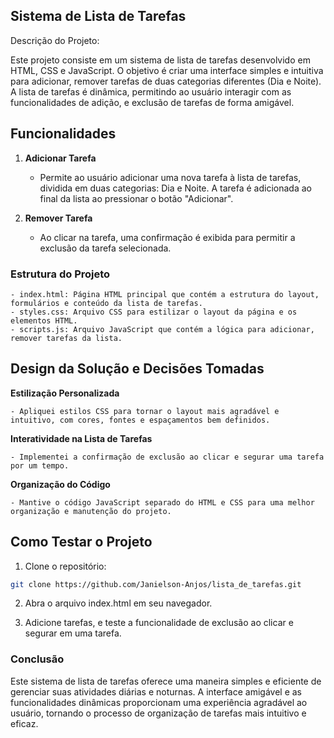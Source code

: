 ## Sistema de Lista de Tarefas ##

Descrição do Projeto:

Este projeto consiste em um sistema de lista de tarefas desenvolvido em HTML, CSS e JavaScript. O objetivo é criar uma interface simples e intuitiva para adicionar, remover tarefas de duas categorias diferentes (Dia e Noite). A lista de tarefas é dinâmica, permitindo ao usuário interagir com as funcionalidades de adição, e exclusão de tarefas de forma amigável.

## Funcionalidades

1. **Adicionar Tarefa**

    - Permite ao usuário adicionar uma nova tarefa à lista de tarefas, dividida em duas categorias: Dia e Noite.
    A tarefa é adicionada ao final da lista ao pressionar o botão "Adicionar".

2. **Remover Tarefa**

    - Ao clicar na tarefa, uma confirmação é exibida para permitir a exclusão da tarefa selecionada.

### Estrutura do Projeto ###

    - index.html: Página HTML principal que contém a estrutura do layout, formulários e conteúdo da lista de tarefas.
    - styles.css: Arquivo CSS para estilizar o layout da página e os elementos HTML.
    - scripts.js: Arquivo JavaScript que contém a lógica para adicionar, remover tarefas da lista.

## Design da Solução e Decisões Tomadas ##

**Estilização Personalizada** 
    
    - Apliquei estilos CSS para tornar o layout mais agradável e intuitivo, com cores, fontes e espaçamentos bem definidos.

**Interatividade na Lista de Tarefas**

    - Implementei a confirmação de exclusão ao clicar e segurar uma tarefa por um tempo.

**Organização do Código** 

    - Mantive o código JavaScript separado do HTML e CSS para uma melhor organização e manutenção do projeto.


## Como Testar o Projeto ##

1. Clone o repositório:

```bash
git clone https://github.com/Janielson-Anjos/lista_de_tarefas.git
```
2. Abra o arquivo index.html em seu navegador.

3. Adicione tarefas, e teste a funcionalidade de exclusão ao clicar e segurar em uma tarefa.

### Conclusão ###

Este sistema de lista de tarefas oferece uma maneira simples e eficiente de gerenciar suas atividades diárias e noturnas. A interface amigável e as funcionalidades dinâmicas proporcionam uma experiência agradável ao usuário, tornando o processo de organização de tarefas mais intuitivo e eficaz.
